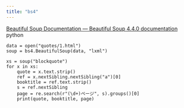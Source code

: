 ```yaml
---
title: "bs4"
---
```


[Beautiful Soup Documentation — Beautiful Soup 4.4.0 documentation](https://www.crummy.com/software/BeautifulSoup/bs4/doc/)
python

```
data = open("quotes/1.html")
soup = bs4.BeautifulSoup(data, "lxml")

xs = soup("blockquote")
for x in xs:
    quote = x.text.strip()
    ref = x.nextSibling.nextSibling("a")[0]
    booktitle = ref.text.strip()
    s = ref.nextSibling
    page = re.search(r"(\d+)ページ", s).groups()[0]
    print(quote, booktitle, page)
```


